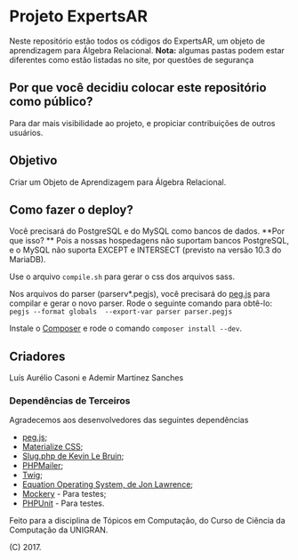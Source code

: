 # Projeto ExpertsAR

Neste repositório estão todos os códigos do ExpertsAR, um objeto de aprendizagem para Álgebra Relacional.
**Nota:** algumas pastas podem estar diferentes como estão listadas no site, por questões de segurança

## Por que você decidiu colocar este repositório como público?

Para dar mais visibilidade ao projeto, e propiciar contribuições de outros usuários.

## Objetivo

Criar um Objeto de Aprendizagem para Álgebra Relacional. 

## Como fazer o deploy?

Você precisará do PostgreSQL e do MySQL como bancos de dados. **Por que isso? ** Pois a nossas hospedagens não suportam bancos PostgreSQL, e o MySQL não suporta EXCEPT e INTERSECT (previsto na versão 10.3 do MariaDB).

Use o arquivo ``compile.sh`` para gerar o css dos arquivos sass.

Nos arquivos do parser (parserv\*.pegjs), você precisará do [peg.js](https://pegjs.org/) para compilar e gerar o novo parser. Rode o seguinte comando para obtê-lo:
`` pegjs --format globals  --export-var parser parser.pegjs``

Instale o [Composer](https://getcomposer.org/) e rode o comando ``composer install --dev``.

## Criadores

Luís Aurélio Casoni e Ademir Martinez Sanches

### Dependências de Terceiros

Agradecemos aos desenvolvedores das seguintes dependências

* [peg.js](https://pegjs.org/);
* [Materialize CSS](http://materializecss.com/);
* [Slug.php de Kevin Le Bruin](https://github.com/kevinlebrun/slug.php);
* [PHPMailer](https://github.com/PHPMailer/PHPMailer);
* [Twig](https://twig.sensiolabs.org/);
* [Equation Operating System, de Jon Lawrence](https://github.com/jlawrence11/eos);
* [Mockery](http://docs.mockery.io/en/latest/) - Para testes;
* [PHPUnit](https://phpunit.de/) - Para testes.

Feito para a disciplina de Tópicos em Computação, do Curso de Ciência da Computação da UNIGRAN.

(C) 2017.
